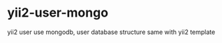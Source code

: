 yii2-user-mongo
===============

yii2 user use mongodb, user database structure same with yii2 template
